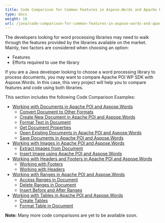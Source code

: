 ```yaml
---
title: Code Comparison for Common Features in Aspose.Words and Apache POI - HWPF and XWPF
type: docs
weight: 10
url: /java/code-comparison-for-common-features-in-aspose-words-and-apache-poi-hwpf-and-xwpf/
---
```


The developers looking for word processing libraries may need to walk through the features provided by the libraries available on the market. Mainly, two factors are considered when choosing an option:

- Features
- Efforts required to use the library

If you are a Java developer looking to choose a word processing library to process documents, you may want to compare Apache POI WP SDK with Aspose.Words. In this case, this very project will help you to compare features and code using both libraries.

This section includes the following Code Comparison Examples:

- [Working with Documents in Apache POI and Aspose.Words](/words/java/working-with-documents-in-apache-poi-and-aspose-words-html/)
  - [Convert Document to Other Formats](/words/java/convert-document-to-other-formats-html/)
  - [Create New Document in Apache POI and Aspose.Words](/words/java/create-new-document-in-apache-poi-and-aspose-words-html/)
  - [Format Text in Document](/words/java/format-text-in-document-html/)
  - [Get Document Properties](/words/java/get-document-properties-html/)
  - [Open Existing Documents in Apache POI and Aspose.Words](/words/java/open-existing-documents-in-apache-poi-and-aspose-words-html/)
  - [Save Documents in Apache POI and Aspose.Words](/words/java/save-documents-in-apache-poi-and-aspose-words-html/)
- [Working with Images in Apache POI and Aspose.Words](/words/java/working-with-images-in-apache-poi-and-aspose-words-html/)
  - [Extract Images from Document](/words/java/extract-images-from-document-html/)
  - [Insert Image using Apache POI and Aspose.Words](/words/java/insert-image-using-apache-poi-and-aspose-words-html/)
- [Working with Headers and Footers in Apache POI and Aspose.Words](/words/java/working-with-headers-and-footers-in-apache-poi-and-aspose-words-html/)
  - [Working with Footers](/words/java/working-with-footers-html/)
  - [Working with Headers](/words/java/working-with-headers-html/)
- [Working with Ranges in Apache POI and Aspose.Words](/words/java/working-with-ranges-in-apache-poi-and-aspose-words-html/)
  - [Access Ranges in Document](/words/java/access-ranges-in-document-html/)
  - [Delete Ranges in Document](/words/java/delete-ranges-in-document-html/)
  - [Insert Before and After Ranges](/words/java/insert-before-and-after-ranges-html/)
- [Working with Tables in Apache POI and Aspose.Words](/words/java/working-with-tables-in-apache-poi-and-aspose-words-html/)
  - [Create Tables](/words/java/create-tables-html/)
  - [Format Table in Document](/words/java/format-table-in-document-html/)

**Note:** Many more code comparisons are yet to be available soon. 
